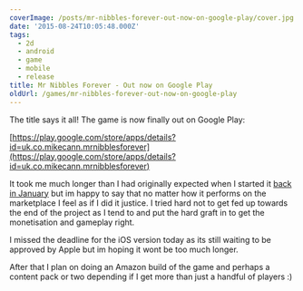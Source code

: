 ```yaml
---
coverImage: /posts/mr-nibbles-forever-out-now-on-google-play/cover.jpg
date: '2015-08-24T10:05:48.000Z'
tags:
  - 2d
  - android
  - game
  - mobile
  - release
title: Mr Nibbles Forever - Out now on Google Play
oldUrl: /games/mr-nibbles-forever-out-now-on-google-play
---
```


The title says it all! The game is now finally out on Google Play:

<!-- more -->

[https://play.google.com/store/apps/details?id=uk.co.mikecann.mrnibblesforever](https://play.google.com/store/apps/details?id=uk.co.mikecann.mrnibblesforever)

It took me much longer than I had originally expected when I started it [back in January](https://www.mikecann.co.uk/portfolio/mr-nibbles-forever-a-prototype/) but im happy to say that no matter how it performs on the marketplace I feel as if I did it justice. I tried hard not to get fed up towards the end of the project as I tend to and put the hard graft in to get the monetisation and gameplay right.

I missed the deadline for the iOS version today as its still waiting to be approved by Apple but im hoping it wont be too much longer.

After that I plan on doing an Amazon build of the game and perhaps a content pack or two depending if I get more than just a handful of players :)
